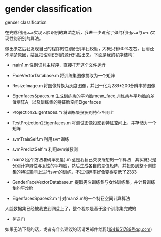 # gender classification
gender classification

在完成利用pca实现人脸识别的算法之后，我进一步研究了如何利用pca与svm实现性别识别的算法。

做出来之后我发现自己的程序的性别识别率比较低，大概只有60%左右，目前还不清楚原因，姑且把性别识别的源代码贴出来。下面是我的程序结构：

- main1.m 性别识别主程序，直接打开这个文件运行

- FaceVectorDatabase.m 将训练集图像提取为一个矩阵

- ResizeImage.m 将图像转换为灰度图像，并归一化为286*200分辨率的图像

- EigenfacesSpaces.m 生成训练集的平均脸mean_face,训练集与平均脸的差值矩阵A，以及训练集的特征脸空间Eigenfaces

- Projection2Eigenfaces.m 将训练集投影到特征空间上

-  TestProjection2Eigenfaces.m 将测试图像投影到特征空间上，并存储为一个矩阵

- svmTrainSelf.m 利用svm训练

- svmPredictSelf.m 利用svm做预测

- main2(这个方法准确率更低).m 这是我自己突发奇想的一个算法，其实就只是分别计算男性与女性的平均脸，然后生成各自的差值矩阵，并投影到整个训练集的特征空间上进行svm的训练，不过准确率好像变得更低了2333

- GenderFaceVectorDatabase.m 提取男性训练集与女性训练集，并计算训练集的平均脸

- EigenfacesSpaces2.m 针对main2.m的一个特征空间计算算法

人脸数据集已经被我放到网盘上了，整个程序是基于这个训练集完成的

- [传送门](http://pan.baidu.com/s/1nvRsWjf)

如果无法下载的话，或者有什么建议的话请发邮件给我(1941651789@qq.com)
